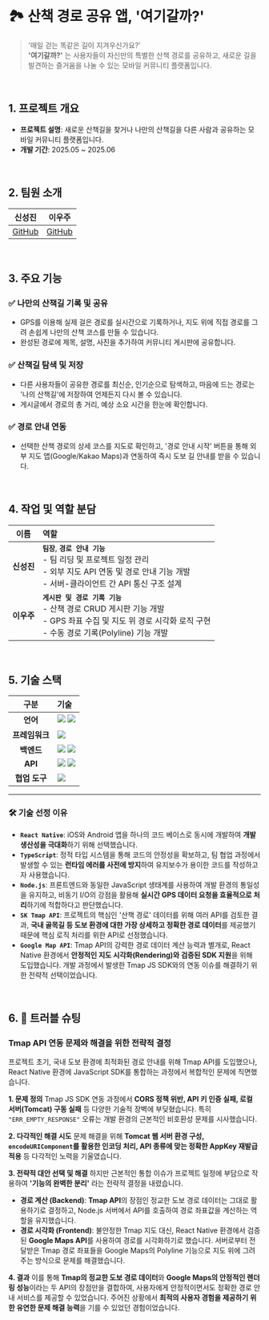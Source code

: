# 🏞️ 산책 경로 공유 앱, '여기갈까?'

> '매일 걷는 똑같은 길이 지겨우신가요?'  
> **'여기갈까?'** 는 사용자들이 자신만의 특별한 산책 경로를 공유하고, 새로운 길을 발견하는 즐거움을 나눌 수 있는 모바일 커뮤니티 플랫폼입니다.



<br/>

## 1. 프로젝트 개요

* **프로젝트 설명**: 새로운 산책길을 찾거나 나만의 산책길을 다른 사람과 공유하는 모바일 커뮤니티 플랫폼입니다.
* **개발 기간**: 2025.05 ~ 2025.06

<br/>

## 2. 팀원 소개

| 신성진 | 이우주 |
|:---:|:---:|
| [GitHub](https://github.com/) | [GitHub](https://github.com/) |

<br/>

## 3. 주요 기능

### ✅ 나만의 산책길 기록 및 공유

* GPS를 이용해 실제 걸은 경로를 실시간으로 기록하거나, 지도 위에 직접 경로를 그려 손쉽게 나만의 산책 코스를 만들 수 있습니다.
* 완성된 경로에 제목, 설명, 사진을 추가하여 커뮤니티 게시판에 공유합니다.

### ✅ 산책길 탐색 및 저장

* 다른 사용자들이 공유한 경로를 최신순, 인기순으로 탐색하고, 마음에 드는 경로는 '나의 산책길'에 저장하여 언제든지 다시 볼 수 있습니다.
* 게시글에서 경로의 총 거리, 예상 소요 시간을 한눈에 확인합니다.

### ✅ 경로 안내 연동

* 선택한 산책 경로의 상세 코스를 지도로 확인하고, '경로 안내 시작' 버튼을 통해 외부 지도 앱(Google/Kakao Maps)과 연동하여 즉시 도보 길 안내를 받을 수 있습니다.

<br/>

## 4. 작업 및 역할 분담

| 이름 | 역할 |
|:---:|:---|
| **신성진** | **`팀장`**, **`경로 안내 기능`**<br/>- 팀 리딩 및 프로젝트 일정 관리<br/>- 외부 지도 API 연동 및 경로 안내 기능 개발<br/>- 서버-클라이언트 간 API 통신 구조 설계 |
| **이우주** | **`게시판 및 경로 기록 기능`**<br/>- 산책 경로 CRUD 게시판 기능 개발<br/>- GPS 좌표 수집 및 지도 위 경로 시각화 로직 구현<br/>- 수동 경로 기록(Polyline) 기능 개발 |

<br/>

## 5. 기술 스택

| 구분 | 기술 |
|:---:|:---|
| **언어** | <img src="https://img.shields.io/badge/typescript-3178C6?style=for-the-badge&logo=typescript&logoColor=white"> <img src="https://img.shields.io/badge/javascript-F7DF1E?style=for-the-badge&logo=javascript&logoColor=black"> |
| **프레임워크** | <img src="https://img.shields.io/badge/react%20native-20232A?style=for-the-badge&logo=react&logoColor=61DAFB"> |
| **백엔드** | <img src="https://img.shields.io/badge/node.js-339933?style=for-the-badge&logo=nodedotjs&logoColor=white"> <img src="https://img.shields.io/badge/oracle-F80000?style=for-the-badge&logo=oracle&logoColor=white"> |
| **API** | <img src="https://img.shields.io/badge/google%20maps-4285F4?style=for-the-badge&logo=google-maps&logoColor=white"> <img src="https://img.shields.io/badge/SK%20Tmap-E4002B?style=for-the-badge&logo=t-map&logoColor=white"> |
| **협업 도구** | <img src="https://img.shields.io/badge/Notion-000000?style=for-the-badge&logo=notion&logoColor=white"> |

---
### 🛠️ 기술 선정 이유

* **`React Native`**: iOS와 Android 앱을 하나의 코드 베이스로 동시에 개발하여 **개발 생산성을 극대화**하기 위해 선택했습니다.
* **`TypeScript`**: 정적 타입 시스템을 통해 코드의 안정성을 확보하고, 팀 협업 과정에서 발생할 수 있는 **런타임 에러를 사전에 방지**하여 유지보수가 용이한 코드를 작성하고자 사용했습니다.
* **`Node.js`**: 프론트엔드와 동일한 JavaScript 생태계를 사용하여 개발 환경의 통일성을 유지하고, 비동기 I/O의 강점을 활용해 **실시간 GPS 데이터 요청을 효율적으로 처리**하기에 적합하다고 판단했습니다.
* **`SK Tmap API`**: 프로젝트의 핵심인 '산책 경로' 데이터를 위해 여러 API를 검토한 결과, **국내 골목길 등 도보 환경에 대한 가장 상세하고 정확한 경로 데이터**를 제공했기 때문에 핵심 로직 처리를 위한 API로 선정했습니다.
* **`Google Map API`**: Tmap API의 강력한 경로 데이터 계산 능력과 별개로, React Native 환경에서 **안정적인 지도 시각화(Rendering)와 검증된 SDK 지원**을 위해 도입했습니다. 개발 과정에서 발생한 Tmap JS SDK와의 연동 이슈를 해결하기 위한 전략적 선택이었습니다.

<br/>

## 6. 🤯 트러블 슈팅

### Tmap API 연동 문제와 해결을 위한 전략적 결정

프로젝트 초기, 국내 도보 환경에 최적화된 경로 안내를 위해 Tmap API를 도입했으나, React Native 환경에 JavaScript SDK를 통합하는 과정에서 복합적인 문제에 직면했습니다.

**1. 문제 정의**
Tmap JS SDK 연동 과정에서 **CORS 정책 위반, API 키 인증 실패, 로컬 서버(Tomcat) 구동 실패** 등 다양한 기술적 장벽에 부딪혔습니다. 특히 `"ERR_EMPTY_RESPONSE"` 오류는 개발 환경의 근본적인 비호환성 문제를 시사했습니다.

**2. 다각적인 해결 시도**
문제 해결을 위해 **Tomcat 웹 서버 환경 구성, `encodeURIComponent`를 활용한 인코딩 처리, API 종류에 맞는 정확한 AppKey 재발급 적용** 등 다각적인 노력을 기울였습니다.

**3. 전략적 대안 선택 및 해결**
하지만 근본적인 통합 이슈가 프로젝트 일정에 부담으로 작용하여 **'기능의 완벽한 분리'** 라는 전략적 결정을 내렸습니다.
* **경로 계산 (Backend)**: **Tmap API**의 장점인 정교한 도보 경로 데이터는 그대로 활용하기로 결정하고, Node.js 서버에서 API를 호출하여 경로 좌표값을 계산하는 역할을 유지했습니다.
* **경로 시각화 (Frontend)**: 불안정한 Tmap 지도 대신, React Native 환경에서 검증된 **Google Maps API**를 사용하여 경로를 시각화하기로 했습니다. 서버로부터 전달받은 Tmap 경로 좌표들을 Google Maps의 Polyline 기능으로 지도 위에 그려주는 방식으로 문제를 해결했습니다.

**4. 결과**
이를 통해 **Tmap의 정교한 도보 경로 데이터**와 **Google Maps의 안정적인 렌더링 성능**이라는 두 API의 장점만을 결합하여, 사용자에게 안정적이면서도 정확한 경로 안내 서비스를 제공할 수 있었습니다. 주어진 상황에서 **최적의 사용자 경험을 제공하기 위한 유연한 문제 해결 능력**을 기를 수 있었던 경험이었습니다.
